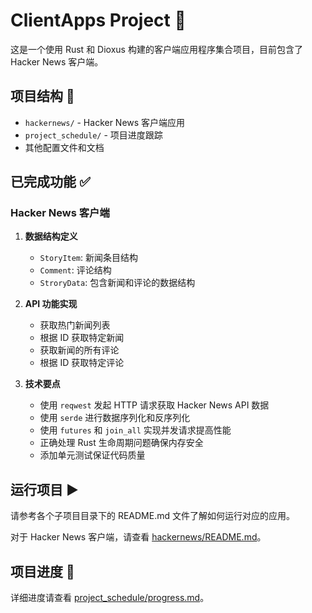 # ClientApps Project 🚀

这是一个使用 Rust 和 Dioxus 构建的客户端应用程序集合项目，目前包含了 Hacker News 客户端。

## 项目结构 📁

- `hackernews/` - Hacker News 客户端应用
- `project_schedule/` - 项目进度跟踪
- 其他配置文件和文档

## 已完成功能 ✅

### Hacker News 客户端

1. **数据结构定义**
   - `StoryItem`: 新闻条目结构
   - `Comment`: 评论结构
   - `StroryData`: 包含新闻和评论的数据结构

2. **API 功能实现**
   - 获取热门新闻列表
   - 根据 ID 获取特定新闻
   - 获取新闻的所有评论
   - 根据 ID 获取特定评论

3. **技术要点**
   - 使用 `reqwest` 发起 HTTP 请求获取 Hacker News API 数据
   - 使用 `serde` 进行数据序列化和反序列化
   - 使用 `futures` 和 `join_all` 实现并发请求提高性能
   - 正确处理 Rust 生命周期问题确保内存安全
   - 添加单元测试保证代码质量

## 运行项目 ▶️

请参考各个子项目目录下的 README.md 文件了解如何运行对应的应用。

对于 Hacker News 客户端，请查看 [hackernews/README.md](./hackernews/README.md)。

## 项目进度 📅

详细进度请查看 [project_schedule/progress.md](./project_schedule/progress.md)。

